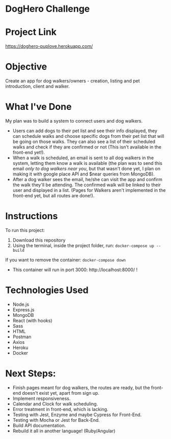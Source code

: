 # DogHero Challenge
# Project Link

https://doghero-puplove.herokuapp.com/

# Objective

Create an app for dog walkers/owners - creation, listing and pet introduction, client and walker.

# What I've Done
My plan was to build a system to connect users and dog walkers.
* Users can add dogs to their pet list and see their info displayed, they can schedule walks and choose specific dogs from their pet list that will be going on those walks. They can also see a list of their scheduled walks and check if they are confirmed or not (This isn't available in the front-end yet!).
* When a walk is scheduled, an email is sent to all dog walkers in the system, letting them know a walk is available (the plan was to send this email *only to dog walkers near you*, but that wasn't done yet, I plan on making it with google place API and $near queries from MongoDB).
* After a dog walker sees the email, he/she can visit the app and confirm the walk they'll be attending. The confirmed walk will be linked to their user and displayed in a list.
(Pages for Walkers aren't implemented in the front-end yet, but all routes are done!).

# Instructions
To run this project:

1. Download this repository
2. Using the terminal, inside the project folder, run:
`docker-compose up --build`

If you want to remove the container: 
`docker-compose down`

* This container will run in port 3000: http://localhost:8000/ !

# Technologies Used
* Node.js
* Express.js
* MongoDB
* React (with hooks)
* Sass
* HTML
* Postman
* Axios
* Heroku
* Docker

# Next Steps:
* Finish pages meant for dog walkers, the routes are ready, but the front-end doesn't exist yet, apart from sign up.
* Implement responsiveness.
* Calendar and Clock for walk scheduling.
* Error treatment in front-end, which is lacking.
* Testing with Jest, Enzyme and maybe Cypress for Front-End.
* Testing with Mocha or Jest for Back-End.
* Build API documentation.
* Rebuild it all in another language! (Ruby/Angular)
